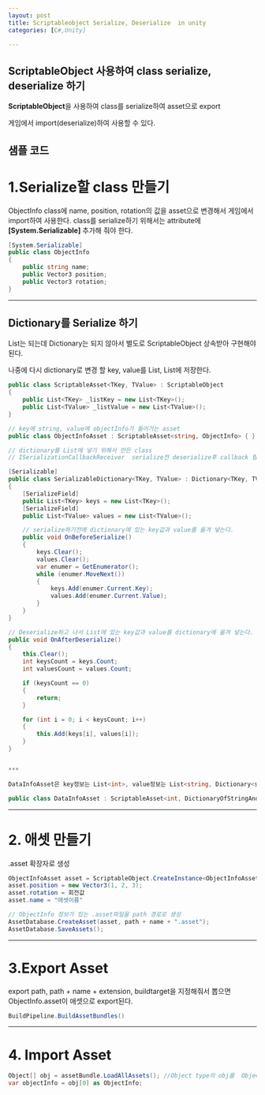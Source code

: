 ```yaml
---
layout: post
title: Scriptableobject Serialize, Deserialize  in unity
categories: [C#,Unity]

---
```


##  ScriptableObject 사용하여 class serialize, deserialize 하기

**ScriptableObject**을 사용하여 class를 serialize하여 asset으로 export

게임에서 import(deserialize)하여 사용할 수 있다.


## 샘플 코드

# 1.Serialize할 class 만들기
ObjectInfo class에 name, position, rotation의 값을 asset으로 변경해서 게임에서 import하여 사용한다.
class를 serialize하기 위해서는 attribute에 **[System.Serializable]** 추가해 줘야 한다.

```c#
[System.Serializable]
public class ObjectInfo
{
	public string name;
	public Vector3 position;
	public Vector3 rotation;
}
```

***

## Dictionary를 Serialize 하기

List는 되는데 Dictionary는 되지 않아서 별도로 ScriptableObject 상속받아 구현해야된다.

나중에 다시 dictionary로 변경 할 key, value를 List<TKey>, List<TValue>에 저장한다.

```c#
public class ScriptableAsset<TKey, TValue> : ScriptableObject
{
	public List<TKey> _listKey = new List<TKey>();
	public List<TValue> _listValue = new List<TValue>();
}

// key에 string, value에 objectInfo가 들어가는 asset
public class ObjectInfoAsset : ScriptableAsset<string, ObjectInfo> { }
```

```c#
// dictionary를 List에 넣기 위해서 만든 class
// ISerializationCallbackReceiver  serialize전 deserialize후 callback 함수 사용하기위해 상속

[Serializable]
public class SerializableDictionary<TKey, TValue> : Dictionary<TKey, TValue>, ISerializationCallbackReceiver
{
	[SerializeField]
	public List<TKey> keys = new List<TKey>();
	[SerializeField]
	public List<TValue> values = new List<TValue>();

    // serialize하기전에 dictionary에 있는 key값과 value를 옮겨 넣는다.
	public void OnBeforeSerialize()
	{
		keys.Clear();
		values.Clear();
		var enumer = GetEnumerator();
		while (enumer.MoveNext())
		{
			keys.Add(enumer.Current.Key);
			values.Add(enumer.Current.Value);
		}
	}
}

// Deserialize하고 나서 List에 있는 key값과 value를 dictionary에 옮겨 넣는다.
public void OnAfterDeserialize()
{
	this.Clear();
	int keysCount = keys.Count;
	int valuesCount = values.Count;

	if (keysCount == 0)
	{
		return;
	}

	for (int i = 0; i < keysCount; i++)
	{
		this.Add(keys[i], values[i]);
	}
}


***

DataInfoAsset은 key정보는 List<int>, value정보는 List<string, Dictionary<string, string>>을 갖게 된다.

public class DataInfoAsset : ScriptableAsset<int, DictionaryOfStringAndString> { }
 ```

***

# 2. 애셋 만들기
.asset 확장자로 생성

```c#
ObjectInfoAsset asset = ScriptableObject.CreateInstance<ObjectInfoAsset>();
asset.position = new Vector3(1, 2, 3);
asset.rotation = 회전값
asset.name = "애셋이름"

// ObjectInfo 정보가 있는 .asset파일을 path 경로로 생성
AssetDatabase.CreateAsset(asset, path + name + ".asset");
AssetDatabase.SaveAssets();
```

***

# 3.Export Asset
export path, path + name + extension, buildtarget을 지정해줘서 뽑으면 ObjectInfo.asset이 애셋으로 export된다.

```c#
BuildPipeline.BuildAssetBundles()
```


***

# 4. Import Asset

```c#
Object[] obj = assetBundle.LoadAllAssets(); //Object type의 obj를  ObjectInfo 로 형변환 후 사용하면된다.
var objectInfo = obj[0] as ObjectInfo;
```

